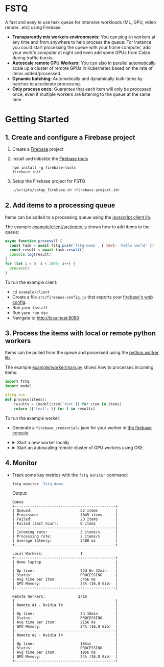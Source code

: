 # FSTQ

A fast and easy to use task queue for intensive workloads (ML, GPU, video
render...etc) using Firebase.

- **Transparently mix workers environments:** You can plug-in workers at any
  time and from anywhere to help process the queue: For instance you could start
  processing the queue with your home computer, add your work's computer at
  night and even add some GPUs from Colab during traffic bursts.
- **Autoscale remote GPU Workers:** You can also in parallel automatically scale up a cluster of remote GPUs in Kubernetes based on the rate of items added/processed.
- **Dynamic batching:** Automatically and dynamically bulk items by batches
  to accelerate processing.
- **Only process once:** Guarantee that each item will only be processed once,
  even if multiple workers are listening to the queue at the same time.

# Getting Started

## 1. Create and configure a Firebase project

1. Create a [Firebase]() project
2. Install and initialize the [Firebase tools](#)

   ```
   npm install -g firebase-tools
   firebase init
   ```

3. Setup the Firebase project for FSTQ

   ```sh
   ./scripts/setup_firebase.sh <firebase-project-id>
   ```

## 2. Add items to a processing queue

Items can be added to a processing queue using the [javascript client lib](sdk/client-js).

The example [example/client/src/index.js]() shows how to add items to the queue:

```js
async function process() {
  const task = await fstq.push('fstq-demo', { text: 'hello world' })
  const result = await task.result()
  console.log(result)
}
for (let i = 0; i < 1000; i++) {
  process()
}
```

To run the example client:

- `cd example/client`
- Create a file `src/firebase-config.js` that exports your [firebase's web config]().
- Run `yarn install`
- Run `yarn run dev`
- Navigate to [http://localhost:8080](http://localhost:8080)

## 3. Process the items with local or remote python workers

Items can be pulled from the queue and processed using the [python worker lib](sdl/worker-python).

The example [example/worker/main.py]() shows how to processes incoming items:

```python
import fstq
import model

@fstq.run
def process(items):
    results = [model(item['text']) for item in items]
    return [{'text': t} for t in results]
```

To run the example worker:

- Generate a `firebase_credentials` json for your worker in
  [the firebase console](#)

- <details><summary>Start a new worker locally</summary>
  <p>

  - Make sure you've installed and setup [Docker](#).

  - Start the example worker using Docker

    ```sh
    cd example/worker
    ../../scripts/run_locally.sh . \
        --queue 'fstq-demo' \
        --credentials '/path/to/worker/credentials.json' \
        --max_batch_size 5
    ```

    </p>

- <details><summary>Start an autoscaling remote cluster of GPU workers using GKE</summary>
  <p>

  - Make sure you've installed and setup [gcloud](#).

  - Deploy the worker's image and attach a gpu node pool to the queue

    ```sh
    cd example/worker
    ../../scripts/deploy_gke.sh . \
        --queue 'fstq-demo' \
        --credentials '/path/to/worker/credentials.json' \
        --max_batch_size 5 \
        --gpu nvidia-t4 \
        --min_workers 0 \
        --max_workers 5
    ```

    </p>

## 4. Monitor

- Track some key metrics with the `fstq monitor` command:

  ```sh
  fstq monitor 'fstq-demo'
  ```

  Output:

  ```
  Queue
  +----------------------------------------------+
  | Queued:                      52 items        |
  | Processed:                   3045 items      |
  | Failed:                      20 items        |
  | Failed (last hour):          0 items         |
  |----------------------------------------------|
  | Incoming rate:               3 items/s       |
  | Processing rate:             2 items/s       |
  | Average latency:             2400 ms         |
  +----------------------------------------------+

  Local Workers:                 1
  +----------------------------------------------+
  | Home laptop                                  |
  |                                              |
  | Up time:                     22d 6h 32min    |
  | Status:                      PROCESSING      |
  | Avg time per item:           3456 ms         |
  | GPU Memory:                  24% (16.0 Gib)  |
  |----------------------------------------------|

  Remote Workers:               2/16
  |----------------------------------------------|
  | Remote #1 - Nvidia T4                        |
  |                                              |
  | Up time:                     2h 18min        |
  | Status:                      PROCESSING      |
  | Avg time per item:           2156 ms         |
  | GPU Memory:                  24% (16.0 Gib)  |
  |----------------------------------------------|
  | Remote #2 - Nvidia T4                        |
  |                                              |
  | Up time:                     18min           |
  | Status:                      PROCESSING      |
  | Avg time per item:           1956 ms         |
  | GPU Memory:                  24% (16.0 Gib)  |
  +----------------------------------------------+
  ```
